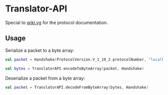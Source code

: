 # Translator-API


Special to [wiki.vg](https://wiki.vg) for the protocol documentation.

## Usage
Serialize a packet to a byte array:
```kotlin
val packet = Handshake(ProtocolVersion.V_1_19_2.protocolNumber, "localhost", 25565, HandshakeNextState.LOGIN)

val bytes = TranslatorAPI.encodeToByteArray(packet, Handshake)
```

Deserialize a packet from a byte array:
```kotlin
val packet = TranslatorAPI.decodeFromByteArray(bytes, Handshake)
```
